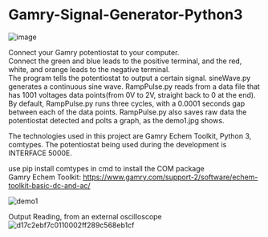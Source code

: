 # Gamry-Signal-Generator-Python3
![image](https://user-images.githubusercontent.com/50966363/177796983-56907dad-51e0-4ef4-b0f8-3a599150b8f7.png)

Connect your Gamry potentiostat to your computer.\
Connect the green and blue leads to the positive terminal, and the red, white, and orange leads to the negative terminal.\
The program tells the potentiostat to output a certain signal. sineWave.py generates a continuous sine wave. RampPulse.py reads from a data file that has 1001 voltages data points(from 0V to 2V, straight back to 0 at the end). By default, RampPulse.py runs three cycles, with a 0.0001 seconds gap between each of the data points. RampPulse.py also saves raw data the potentiostat detected and polts a graph, as the demo1.jpg shows.

The technologies used in this project are Gamry Echem Toolkit, Python 3, comtypes. The potentiostat being used during the development is INTERFACE 5000E.

use pip install comtypes in cmd to install the COM package\
Gamry Echem Toolkit:
https://www.gamry.com/support-2/software/echem-toolkit-basic-dc-and-ac/

![demo1](https://user-images.githubusercontent.com/50966363/177796481-0845cb86-bb3e-44d8-9c39-c82020d270a4.jpg)


Output Reading, from an external oscilloscope
![d17c2ebf7c0110002ff289c568eb1cf](https://user-images.githubusercontent.com/50966363/177798855-7f349cc8-51e3-4078-9710-b901fba64af1.jpg)
